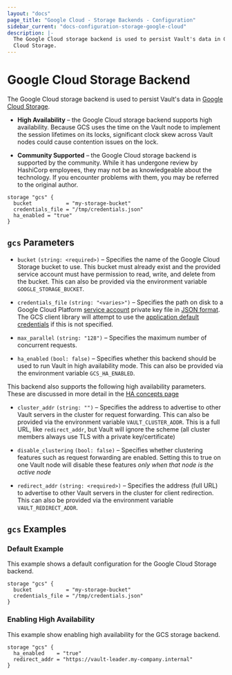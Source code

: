 ```yaml
---
layout: "docs"
page_title: "Google Cloud - Storage Backends - Configuration"
sidebar_current: "docs-configuration-storage-google-cloud"
description: |-
  The Google Cloud storage backend is used to persist Vault's data in Google
  Cloud Storage.
---
```


# Google Cloud Storage Backend

The Google Cloud storage backend is used to persist Vault's data in
[Google Cloud Storage][gcs].

- **High Availability** – the Google Cloud storage backend supports high availability.
   Because GCS uses the time on the Vault node to implement
   the session lifetimes on its locks, significant clock skew across Vault nodes
   could cause contention issues on the lock.

- **Community Supported** – the Google Cloud storage backend is supported by the
  community. While it has undergone review by HashiCorp employees, they may not
  be as knowledgeable about the technology. If you encounter problems with them,
  you may be referred to the original author.

```hcl
storage "gcs" {
  bucket           = "my-storage-bucket"
  credentials_file = "/tmp/credentials.json"
  ha_enabled = "true"
}
```

## `gcs` Parameters

- `bucket` `(string: <required>)` – Specifies the name of the Google Cloud
  Storage bucket to use. This bucket must already exist and the provided service
  account must have permission to read, write, and delete from the bucket. This
  can also be provided via the environment variable `GOOGLE_STORAGE_BUCKET`.

- `credentials_file` `(string: "<varies>")` – Specifies the path on disk to a
  Google Cloud Platform [service account][gcs-service-account] private key file
  in [JSON format][gcs-private-key]. The GCS client library will attempt to use
  the [application default credentials][adc] if this is not specified.

- `max_parallel` `(string: "128")` – Specifies the maximum number of concurrent
  requests.

- `ha_enabled` `(bool: false)` – Specifies whether this backend should be used
  to run Vault in high availability mode. This can also be provided via the
  environment variable `GCS_HA_ENABLED`.

This backend also supports the following high availability parameters. These are
discussed in more detail in the [HA concepts page](/docs/concepts/ha.html)

- `cluster_addr` `(string: "")` – Specifies the address to advertise to other
  Vault servers in the cluster for request forwarding. This can also be provided
  via the environment variable `VAULT_CLUSTER_ADDR`. This is a full URL, like
  `redirect_addr`, but Vault will ignore the scheme (all cluster members always
  use TLS with a private key/certificate)

- `disable_clustering` `(bool: false)` – Specifies whether clustering features
  such as request forwarding are enabled. Setting this to true on one Vault node
  will disable these features _only when that node is the active node_

- `redirect_addr` `(string: <required>)` – Specifies the address (full URL) to
  advertise to other Vault servers in the cluster for client redirection. This
  can also be provided via the environment variable `VAULT_REDIRECT_ADDR`.

## `gcs` Examples

### Default Example

This example shows a default configuration for the Google Cloud Storage backend.

```hcl
storage "gcs" {
  bucket           = "my-storage-bucket"
  credentials_file = "/tmp/credentials.json"
}
```

### Enabling High Availability

This example show enabling high availability for the GCS storage backend.

```hcl
storage "gcs" {
  ha_enabled    = "true"
  redirect_addr = "https://vault-leader.my-company.internal"
}
```

[adc]: https://developers.google.com/identity/protocols/application-default-credentials
[gcs]: https://cloud.google.com/storage/
[gcs-service-account]: https://cloud.google.com/compute/docs/access/service-accounts
[gcs-private-key]: https://cloud.google.com/storage/docs/authentication#generating-a-private-key
